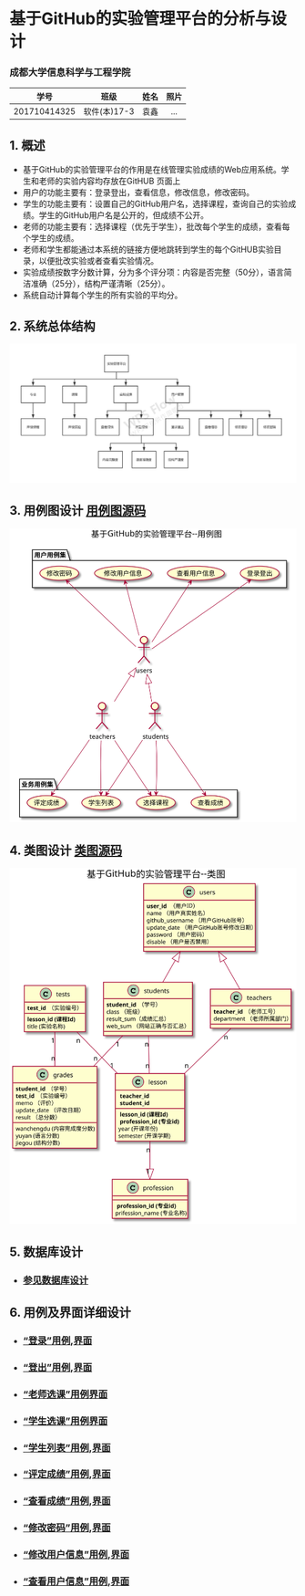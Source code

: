 # 基于GitHub的实验管理平台的分析与设计

### 成都大学信息科学与工程学院

|学号|班级|姓名|照片|
|:-------:|:-------------: | :----------:|:---:|
|201710414325|软件(本)17-3|袁鑫|...|

## 1. 概述
- 基于GitHub的实验管理平台的作用是在线管理实验成绩的Web应用系统。学生和老师的实验内容均存放在GitHUB
页面上
- 用户的功能主要有：登录登出，查看信息，修改信息，修改密码。
- 学生的功能主要有：设置自己的GitHub用户名，选择课程，查询自己的实验成绩。学生的GitHub用户名是公开的，但成绩不公开。
- 老师的功能主要有：选择课程（优先于学生），批改每个学生的成绩，查看每个学生的成绩。
- 老师和学生都能通过本系统的链接方便地跳转到学生的每个GitHUB实验目录，以便批改实验或者查看实验情况。
- 实验成绩按数字分数计算，分为多个评分项：内容是否完整（50分），语言简洁准确（25分），结构严谨清晰（25分）。
- 系统自动计算每个学生的所有实验的平均分。
    
## 2. 系统总体结构
![](系统总体结构.png)


    
## 3. 用例图设计 [用例图源码](src/yongli.puml)
![](yongli.svg)

## 4. 类图设计 [类图源码](src/class.puml)
![](./class.svg)

## 5. 数据库设计
- ### [参见数据库设计](database/database.md)

## 6. 用例及界面详细设计
- ### [“登录”用例](./usecase/login.md),[界面](https://qtfy1005050140.github.io/is_analysis_pages/ui2/login.html)
- ### [“登出”用例](./usecase/logout.md),[界面](https://qtfy1005050140.github.io/is_analysis_pages/ui2/top.html)
- ### [“老师选课”用例](./usecase/teach.md)[界面](https://qtfy1005050140.github.io/is_analysis_pages/ui2/teach.html)
- ### [“学生选课”用例](./usecase/lesson.md)[界面](https://qtfy1005050140.github.io/is_analysis_pages/ui2/lesson.html)
- ### [“学生列表”用例](./usecase/studentlist.md),[界面](https://qtfy1005050140.github.io/is_analysis_pages/ui2/studentlist.html)
- ### [“评定成绩”用例](./usecase/dafen.md),[界面](https://qtfy1005050140.github.io/is_analysis_pages/ui2/dafen.html)
- ### [“查看成绩”用例](./usecase/grades.md),[界面](https://qtfy1005050140.github.io/is_analysis_pages/ui2/top.html)
- ### [“修改密码”用例](./usecase/password.md),[界面](https://qtfy1005050140.github.io/is_analysis_pages/ui2/top.html)
- ### [“修改用户信息”用例](./usecase/update.md),[界面](https://qtfy1005050140.github.io/is_analysis_pages/ui2/top.html)
- ### [“查看用户信息”用例](./usecase/yonghu.md),[界面](https://qtfy1005050140.github.io/is_analysis_pages/ui2/top.html)



